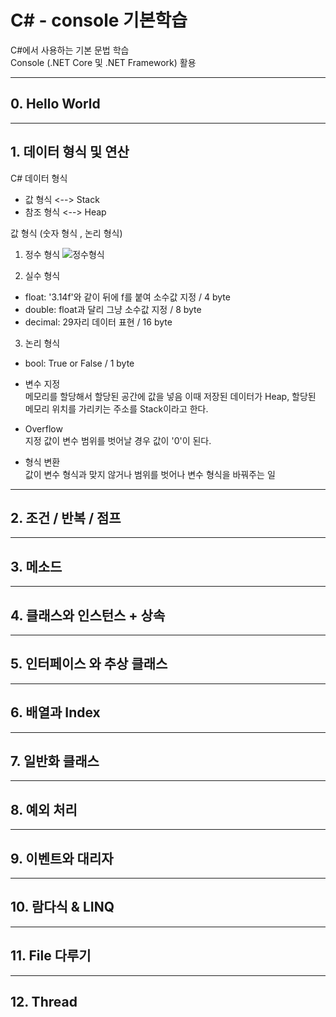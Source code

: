 # C# - console 기본학습

C#에서 사용하는 기본 문법 학습 <br>
Console (.NET Core 및 .NET Framework) 활용

-------------------------------------
## 0. Hello World

-------------------------------------
## 1. 데이터 형식 및 연산

C# 데이터 형식
- 값 형식 <--> Stack
- 참조 형식 <--> Heap

값 형식 (숫자 형식 , 논리 형식)
 1. 정수 형식
<kbd>![정수형식](.png "정수형식")</kbd>

 2. 실수 형식
- float: '3.14f'와 같이 뒤에 f를 붙여 소수값 지정 / 4 byte
- double: float과 달리 그냥 소수값 지정 / 8 byte
- decimal: 29자리 데이터 표현 / 16 byte

 3. 논리 형식
- bool: True or False / 1 byte

* 변수 지정 <br>
메모리를 할당해서 할당된 공간에 값을 넣음
이때 저장된 데이터가 Heap, 할당된 메모리 위치를 가리키는 주소를 Stack이라고 한다.

* Overflow <br>
 지정 값이 변수 범위를 벗어날 경우 값이 '0'이 된다.
 
* 형식 변환 <br>
  값이 변수 형식과 맞지 않거나 범위를 벗어나 변수 형식을 바꿔주는 일

-------------------------------------
## 2. 조건 / 반복 / 점프

-------------------------------------
## 3. 메소드

-------------------------------------
## 4. 클래스와 인스턴스 + 상속

-------------------------------------
## 5. 인터페이스 와 추상 클래스

-------------------------------------
## 6. 배열과 Index

-------------------------------------
## 7. 일반화 클래스

-------------------------------------
## 8. 예외 처리

-------------------------------------
## 9. 이벤트와 대리자

-------------------------------------
## 10. 람다식 & LINQ

-------------------------------------
## 11. File 다루기

-------------------------------------
## 12. Thread

